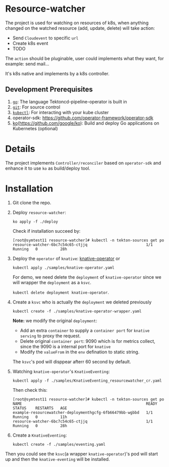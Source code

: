 # Resource-watcher

The project is used for watching on resources of k8s,
when anything changed on the watched resource (add, update, delete) will take action:
- Send `Cloudevent` to specific `url`
- Create k8s event
- TODO

The `action` should be pluginable, user could implements what they want, for example: send mail...

It's k8s native and implements by a k8s controller.


## Development Prerequisites
1. [`go`](https://golang.org/doc/install): The language Tektoncd-pipeline-operator is
   built in
1. [`git`](https://help.github.com/articles/set-up-git/): For source control
1. [`kubectl`](https://kubernetes.io/docs/tasks/tools/install-kubectl/): For
   interacting with your kube cluster
1. operator-sdk: https://github.com/operator-framework/operator-sdk
1. [ko](Option)(https://github.com/google/ko): Build and deploy Go applications on Kubernetes (optional)

# Details
The project implements `Controller/reconciler` based on `operator-sdk` and enhance it to use `ko` as build/deploy tool.

# Installation
1. Git clone the repo.
2. Deploy `resource-watcher`:

   `ko apply -f ./deploy`

   Check if installation succeed by:
   ```
   [root@symtest11 resource-watcher]# kubectl -n tekton-sources get po
   resource-watcher-6bc7c54c65-ctjjq                          1/1     Running   0          28h
   ```
3. Deploy the `operator` of `knative`: [knative-operator](https://github.com/knative/operator)
   or

   `kubectl apply ./samples/knative-operator.yaml`

   For demo, we need delete the `deployment` of `knative-operator` since we will wrapper the `deployment` as a `ksvc`.

   `kubectl delete deployment knative-operator`.  


4. Create a `ksvc` who is actually the `deployment` we deleted previously

   `kubectl create -f ./samples/knative-operator-wrapper.yaml`

   **Note:** we modify the original `deployment`:
   - Add an extra `container` to supply a `container port` for `knative serving` to proxy the request.
   - Delete original `container port`: 9090 which is for metrics collect, since the 9090 is a internal port  for `knative`
   - Modify the `valueFrom` in the `env` defination to static string.

   The `ksvc`'s pod will disppear afterr 60 second by default.   
   

5. Watching `knative-operator`'s `KnativeEventing`: 

   `kubectl apply -f ./samples/KnativeEventing_resourcewatcher_cr.yaml`

   Then check this:
   ```
   [root@symtest11 resource-watcher]# kubectl -n tekton-sources get po
   NAME                                                       READY   STATUS    RESTARTS   AGE
   example-resourcewatcher-deploymenthgcfg-6fb66479bb-wgbbd   1/1     Running   0          11h
   resource-watcher-6bc7c54c65-ctjjq                          1/1     Running   0          28h
   ```
7. Create a `KnativeEventing`:

   `kubectl create -f ./samples/eventing.yaml`

Then you could see the `ksvc`(a wrapper `knative-operator`)'s pod will start up and then the `knative-eventing` will be installed.
